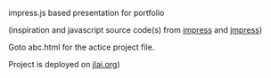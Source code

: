 impress.js based presentation for portfolio 

(inspiration and javascript source code(s) from [impress](http://bartaz.github.io/impress.js/) and [jmpress](http://jmpressjs.github.io/jmpress.js/))

Goto abc.html for the actice project file.

Project is deployed on [jlai.org](http://jlai.org/))